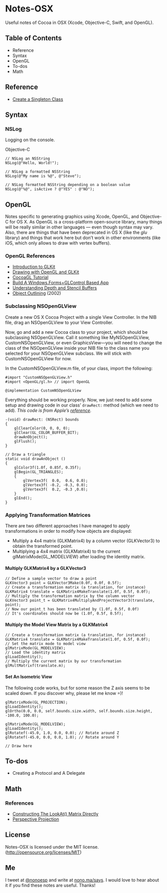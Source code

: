 # Notes-OSX
Useful notes of Cocoa in OSX (Xcode, Objective-C, Swift, and OpenGL).

## Table of Contents

* Reference
* Syntax
* OpenGL
* To-dos
* Math

## Reference

* [Create a Singleton Class](http://www.galloway.me.uk/tutorials/singleton-classes/)

## Syntax


### NSLog

Logging on the console.

Objective-C
```objc
// NSLog an NSString
NSLog(@"Hello, World!");

// NSLog a formatted NSString
NSLog(@"My name is %@", @"Steve");

// NSLog formatted NSString depending on a boolean value
NSLog(@"%@", isActive ? @"YES" : @"NO");
```

## OpenGL

Notes specific to generating graphics using Xcode, OpenGL, and Objective-C for OS X. As OpenGL is a cross-platform open-source library, many things will be really similar in other languages — even though syntax may vary. Also, there are things that have been deprecated in OS X (like the *glu* library) and things that work here but don’t work in other environments (like iOS, which only allows to draw with vertex buffers).

### OpenGL References

* [Introduction to GLKit](https://developer.apple.com/library/ios/documentation/GLkit/Reference/GLKit_Collection/index.html#//apple_ref/doc/uid/TP40010915)
* [Drawing with OpenGL and GLKit](https://developer.apple.com/library/ios/documentation/3DDrawing/Conceptual/OpenGLES_ProgrammingGuide/DrawingWithOpenGLES/DrawingWithOpenGLES.html)
* [CocoaGL Tutorial](https://github.com/beelsebob/Cocoa-GL-Tutorial)
* [Build A Windows.Forms+GLControl Based App](http://www.opentk.com/doc/chapter/2/glcontrol)
* [Understanding Depth and Stencil Buffers](https://open.gl/depthstencils)
* [Object Outlining](http://www.flipcode.com/archives/Object_Outlining.shtml) (2002)

### Subclassing NSOpenGLView

Create a new OS X Cocoa Project with a single View Controller. In the NIB file, drag an NSOpenGLView to your View Controller.

Now, go and add a new Cocoa class to your project, which should be subclassing NSOpenGLView. Call it something like MyNSOpenGLView, CustomNSOpenGLView, or even GraphicsView—you will need to change the class of the NSOpenGLView inside your NIB file to the class name you selected for your NSOpenGLView subclass. We will stick with CustomNSOpenGLView for now.

In the CustomNSOpenGLView.m file, of your class, import the following:

```objc
#import "CustomNSOpenGLView.h"
#import <OpenGL/gl.h> // import OpenGL

@implementation CustomNSOpenGLView
```

Everything should be working properly. Now, we just need to add some setup and drawing code in our class’ `drawRect:` method (which we need to add). *This code is from Apple’s [reference](https://developer.apple.com/library/mac/documentation/GraphicsImaging/Conceptual/OpenGL-MacProgGuide/opengl_drawing/opengl_drawing.html).*

```objc
-(void) drawRect: (NSRect) bounds
{
    glClearColor(0, 0, 0, 0);
    glClear(GL_COLOR_BUFFER_BIT);
    drawAnObject();
    glFlush();
}

// Draw a triangle
static void drawAnObject ()
{
    glColor3f(1.0f, 0.85f, 0.35f);
    glBegin(GL_TRIANGLES);
    {
        glVertex3f(  0.0,  0.6, 0.0);
        glVertex3f( -0.2, -0.3, 0.0);
        glVertex3f(  0.2, -0.3 ,0.0);
    }
    glEnd();
}
```

### Applying Transformation Matrices

There are two different approaches I have managed to apply transformations in order to modify how objects are displayed:

* Multiply a 4x4 matrix (GLKMatrix4) by a column vector (GLKVector3) to obtain the transformed point.
* Multiplying a 4x4 matrix (GLKMatrix4) to the current glMatrixMode(GL_MODELVIEW) after loading the identity matrix.

#### Multiply GLKMatrix4 by a GLKVector3

```objc
// Define a sample vector to draw a point
GLKVector3 point = GLKVector3Make(0.0f, 0.0f, 0.5f);
// Create a transformation matrix (a translation, for instance)
GLKMatrix4 translate = GLKMatrix4MakeTranslate(1.0f, 0.5f, 0.0f);
// Multiply the transformation matrix by the column vector
GLKVector3 point_t = GLKMatrix4MultiplyAndProjectVector3(translate, point);
// Now our point_t has been translated by (1.0f, 0.5f, 0.0f)
// It's coordinates should now be (1.0f, 0.5f, 0.5f);
```

#### Multiply the Model View Matrix by a GLKMatrix4

```objc
// Create a transformation matrix (a translation, for instance)
GLKMatrix4 translate = GLKMatrix4MakeTranslate(1.0f, 0.5f, 0.0f);
// Set the matrix mode to model view
glMatrixMode(GL_MODELVIEW);
// Load the identity matrix
glLoadIdentity();
// Multiply the current matrix by our transformation
glMultMatrixf(translate.m);
```

#### Set An Isometric View

The following code works, but for some reason the Z axis seems to be scaled down. If you discover why, please let me know =)!

```objc
glMatrixMode(GL_PROJECTION);
glLoadIdentity();
glOrtho(0.0, 0.0, self.bounds.size.width, self.bounds.size.height, -100.0, 100.0);

glMatrixMode(GL_MODELVIEW);
glLoadIdentity();
glRotatef(-45.0, 1.0, 0.0, 0.0); // Rotate around Z
glRotatef(-45.0, 0.0, 0.0, 1.0); // Rotate around Y

// Draw here
```

## To-dos

* Creating a Protocol and A Delegate

## Math

### References

* [Constructing The LookAt() Matrix Directly](http://www.cs.virginia.edu/~gfx/Courses/1999/intro.fall99.html/lookat.html)
* [Perspective Projection](http://ogldev.org/www/tutorial12/tutorial12.html)

## License

Notes-OSX is licensed under the MIT license. (http://opensource.org/licenses/MIT)

## Me

I tweet at [@nonoesp](http://www.twitter.com/nonoesp) and write at [nono.ma/says](http://nono.ma/says). I would love to hear about it if you find these notes are useful. Thanks!

